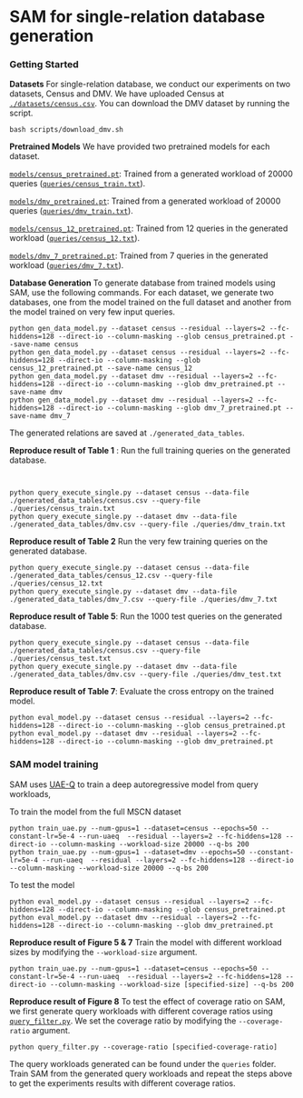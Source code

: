 # SAM for single-relation database generation
### Getting Started

**Datasets** For single-relation database, we conduct our experiments on two datasets, Census and DMV. We have uploaded Census at [`./datasets/census.csv`](./datasets/census.csv). You can download the DMV dataset by running the script.
```
bash scripts/download_dmv.sh
```
**Pretrained Models** We have provided two pretrained models for each dataset.

[`models/census_pretrained.pt`](models/census_pretrained.pt): Trained from a generated workload of 20000 queries ([`queries/census_train.txt`](queries/census_train.txt)).

[`models/dmv_pretrained.pt`](models/dmv_pretrained.pt): Trained from a generated workload of 20000 queries ([`queries/dmv_train.txt`](queries/dmv_21000.txt)).

[`models/census_12_pretrained.pt`](models/census_12_pretrained.pt): Trained from 12 queries in the generated workload ([`queries/census_12.txt`](queries/census_12.txt)).

[`models/dmv_7_pretrained.pt`](models/dmv_7_pretrained.pt): Trained from 7 queries in the generated workload ([`queries/dmv_7.txt`](queries/dmv_7.txt)).

**Database Generation** To generate database from trained models using SAM, use the following commands. For each dataset, we generate two databases, one from the model trained on the full dataset and another from the model trained on very few input queries.
```
python gen_data_model.py --dataset census --residual --layers=2 --fc-hiddens=128 --direct-io --column-masking --glob census_pretrained.pt --save-name census
python gen_data_model.py --dataset census --residual --layers=2 --fc-hiddens=128 --direct-io --column-masking --glob census_12_pretrained.pt --save-name census_12
python gen_data_model.py --dataset dmv --residual --layers=2 --fc-hiddens=128 --direct-io --column-masking --glob dmv_pretrained.pt --save-name dmv
python gen_data_model.py --dataset dmv --residual --layers=2 --fc-hiddens=128 --direct-io --column-masking --glob dmv_7_pretrained.pt --save-name dmv_7
```
The generated relations are saved at `./generated_data_tables`.

**Reproduce result of Table 1** : Run the full training queries on the generated database.
```


python query_execute_single.py --dataset census --data-file ./generated_data_tables/census.csv --query-file ./queries/census_train.txt
python query_execute_single.py --dataset dmv --data-file ./generated_data_tables/dmv.csv --query-file ./queries/dmv_train.txt
```

**Reproduce result of Table 2** Run the very few training queries on the generated database.
```
python query_execute_single.py --dataset census --data-file ./generated_data_tables/census_12.csv --query-file ./queries/census_12.txt
python query_execute_single.py --dataset dmv --data-file ./generated_data_tables/dmv_7.csv --query-file ./queries/dmv_7.txt
```

**Reproduce result of Table 5**: Run the 1000 test queries on the generated database.
```
python query_execute_single.py --dataset census --data-file ./generated_data_tables/census.csv --query-file ./queries/census_test.txt
python query_execute_single.py --dataset dmv --data-file ./generated_data_tables/dmv.csv --query-file ./queries/dmv_test.txt
```

**Reproduce result of Table 7**: Evaluate the cross entropy on the trained model.
```
python eval_model.py --dataset census --residual --layers=2 --fc-hiddens=128 --direct-io --column-masking --glob census_pretrained.pt
python eval_model.py --dataset dmv --residual --layers=2 --fc-hiddens=128 --direct-io --column-masking --glob dmv_pretrained.pt
```

### SAM model training
SAM uses [UAE-Q](https://github.com/pagegitss/UAE) to train a deep autoregressive model from query workloads, 

To train the model from the full MSCN dataset
```
python train_uae.py --num-gpus=1 --dataset=census --epochs=50 --constant-lr=5e-4 --run-uaeq  --residual --layers=2 --fc-hiddens=128 --direct-io --column-masking --workload-size 20000 --q-bs 200
python train_uae.py --num-gpus=1 --dataset=dmv --epochs=50 --constant-lr=5e-4 --run-uaeq  --residual --layers=2 --fc-hiddens=128 --direct-io --column-masking --workload-size 20000 --q-bs 200
```

To test the model
```
python eval_model.py --dataset census --residual --layers=2 --fc-hiddens=128 --direct-io --column-masking --glob census_pretrained.pt
python eval_model.py --dataset dmv --residual --layers=2 --fc-hiddens=128 --direct-io --column-masking --glob dmv_pretrained.pt
```

**Reproduce result of Figure 5 & 7** Train the model with different workload sizes by modifying the `--workload-size` argument.
```
python train_uae.py --num-gpus=1 --dataset=census --epochs=50 --constant-lr=5e-4 --run-uaeq  --residual --layers=2 --fc-hiddens=128 --direct-io --column-masking --workload-size [specified-size] --q-bs 200
```

**Reproduce result of Figure 8** To test the effect of coverage ratio on SAM, we first generate query workloads with different coverage ratios using [`query_filter.py`](query_filter.py). We set the coverage ratio by modifying the `--coverage-ratio` argument.
```
python query_filter.py --coverage-ratio [specified-coverage-ratio]
```
The query workloads generated can be found under the `queries` folder. Train SAM from the generated query workloads and repeat the steps above to get the experiments results with different coverage ratios.
